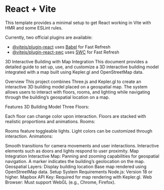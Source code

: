 # React + Vite

This template provides a minimal setup to get React working in Vite with HMR and some ESLint rules.

Currently, two official plugins are available:

- [@vitejs/plugin-react](https://github.com/vitejs/vite-plugin-react/blob/main/packages/plugin-react/README.md) uses [Babel](https://babeljs.io/) for Fast Refresh
- [@vitejs/plugin-react-swc](https://github.com/vitejs/vite-plugin-react-swc) uses [SWC](https://swc.rs/) for Fast Refresh

3D Interactive Building with Map Integration
This document provides a detailed guide to set up, use, and customize a 3D interactive building model integrated with a map built using Kepler.gl and OpenStreetMap data.

Overview
This project combines Three.js and Kepler.gl to create an interactive 3D building model placed on a geospatial map. The system allows users to interact with floors, rooms, and lighting while navigating through the building’s geospatial location on a map.

Features
3D Building Model
Three Floors:

Each floor can change color upon interaction.
Floors are stacked with realistic proportions and animations.
Rooms:

Rooms feature toggleable lights.
Light colors can be customized through interaction.
Animations:

Smooth transitions for camera movements and user interactions.
Interactive elements such as doors and lights respond to user proximity.
Map Integration
Interactive Map:
Panning and zooming capabilities for geospatial navigation.
A marker indicates the building’s geolocation on the map.
Geospatial Layers:
Display building location
Base map rendered using OpenStreetMap data.
Setup
System Requirements
Node.js: Version 18 or higher.
Mapbox API Key: Required for map rendering with Kepler.gl.
Web Browser: Must support WebGL (e.g., Chrome, Firefox).
